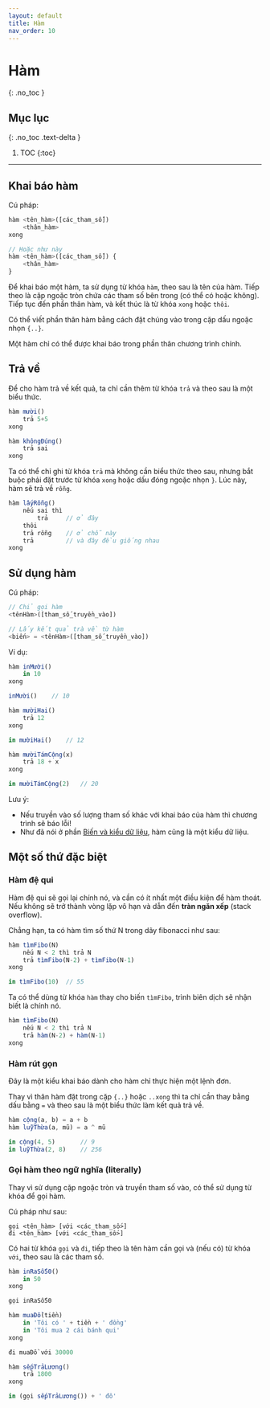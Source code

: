 ```yaml
---
layout: default
title: Hàm
nav_order: 10
---
```


# Hàm
{: .no_toc }

## Mục lục
{: .no_toc .text-delta }

1. TOC
{:toc}

---
## Khai báo hàm

Cú pháp:
```js
hàm <tên_hàm>([các_tham_số])
    <thân_hàm>
xong

// Hoặc như này
hàm <tên_hàm>([các_tham_số]) {
    <thân_hàm>
}
```

Để khai báo một hàm, ta sử dụng từ khóa `hàm`, theo sau là tên của hàm. Tiếp theo là cặp ngoặc tròn
chứa các tham số bên trong (có thể có hoặc không). Tiếp tục đến phần thân hàm, và kết thúc là từ khóa
`xong` hoặc `thôi`.

Có thể viết phần thân hàm bằng cách đặt chúng vào trong cặp dấu ngoặc nhọn `{..}`.

Một hàm chỉ có thể được khai báo trong phần thân chương trình chính.

## Trả về

Để cho hàm trả về kết quả, ta chỉ cần thêm từ khóa `trả` và theo sau là một biểu thức.
```js
hàm mười()
    trả 5+5
xong

hàm khôngĐúng()
    trả sai
xong
```

Ta có thể chỉ ghi từ khóa `trả` mà không cần biểu thức theo sau, nhưng bắt buộc phải đặt trước từ khóa `xong`
hoặc dấu đóng ngoặc nhọn `}`. Lúc này, hàm sẽ trả về `rỗng`.

```js
hàm lấyRỗng()
    nếu sai thì
        trả     // ở đây
    thôi     
    trả rỗng    // ở chỗ này
    trả         // và đây đều giống nhau
xong
```

## Sử dụng hàm

Cú pháp:
```js
// Chỉ gọi hàm
<tênHàm>([tham_số_truyền_vào])

// Lấy kết quả trà về từ hàm
<biến> = <tênHàm>([tham_số_truyền_vào])
```

Ví dụ:
```js
hàm inMười()
    in 10
xong

inMười()    // 10
```

```js
hàm mườiHai()
    trả 12
xong

in mườiHai()    // 12
```

```js
hàm mườiTámCộng(x)
    trả 18 + x
xong

in mườiTámCộng(2)   // 20
```

Lưu ý:
- Nếu truyền vào số lượng tham số khác với khai báo của hàm thì chương trình sẽ báo lỗi!
- Như đã nói ở phần [Biến và kiểu dữ liệu](), hàm cũng là một kiểu dữ liệu.

## Một số thứ đặc biệt

### Hàm đệ qui

Hàm đệ qui sẽ gọi lại chính nó, và cần có ít nhất một điều kiện để hàm thoát. Nếu không sẽ trở thành vòng lặp vô hạn
và dẫn đến **tràn ngăn xếp** (stack overflow).

Chẳng hạn, ta có hàm tìm số thứ N trong dãy fibonacci như sau:
```js
hàm tìmFibo(N)
    nếu N < 2 thì trả N
    trả tìmFibo(N-2) + tìmFibo(N-1)
xong

in tìmFibo(10)  // 55
```

Ta có thể dùng từ khóa `hàm` thay cho biến `tìmFibo`, trình biên dịch sẽ nhận biết là chính nó.
```js
hàm tìmFibo(N)
    nếu N < 2 thì trả N
    trả hàm(N-2) + hàm(N-1)
xong
```

### Hàm rút gọn

Đây là một kiểu khai báo dành cho hàm chỉ thực hiện một lệnh đơn.

Thay vì thân hàm đặt trong cặp `{..}` hoặc `..xong` thì ta chỉ cần thay bằng dấu bằng `=` và
theo sau là một biểu thức làm kết quả trả về.

```js
hàm cộng(a, b) = a + b
hàm luỹThừa(a, mũ) = a ^ mũ

in cộng(4, 5)       // 9
in luỹThừa(2, 8)    // 256
```

### Gọi hàm theo ngữ nghĩa (literally)

Thay vì sử dụng cặp ngoặc tròn và truyền tham số vào, có thể sử dụng từ khóa để gọi hàm.

Cú pháp như sau:
```
gọi <tên_hàm> [với <các_tham_số>]
đi <tên_hàm> [với <các_tham_số>]
```

Có hai từ khóa `gọi` và `đi`, tiếp theo là tên hàm cần gọi và (nếu có) từ khóa `với`, theo sau là các tham số.

```js
hàm inRaSố50()
    in 50
xong

gọi inRaSố50
```

```js
hàm muaĐồ(tiền)
    in 'Tôi có ' + tiền + ' đồng'
    in 'Tôi mua 2 cái bánh qui'
xong

đi muaĐồ với 30000
```

```js
hàm sếpTrảLương()
    trả 1800
xong

in (gọi sếpTrảLương()) + ' đô'
```
